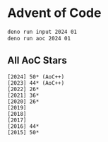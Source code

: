 # Advent of Code

```bash
deno run input 2024 01
deno run aoc 2024 01
```

## All AoC Stars

```
[2024] 50* (AoC++)
[2023] 44* (AoC++)
[2022] 26*
[2021] 36*
[2020] 26*
[2019]
[2018]
[2017]
[2016] 44*
[2015] 50*
```
